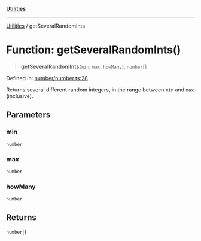 [**Utilities**](../README.md)

***

[Utilities](../README.md) / getSeveralRandomInts

# Function: getSeveralRandomInts()

> **getSeveralRandomInts**(`min`, `max`, `howMany`): `number`[]

Defined in: [number/number.ts:28](https://github.com/noobiept/utilities/blob/786efe35015e1a6c21914057e8b0d5fc10429d8e/source/number/number.ts#L28)

Returns several different random integers, in the range between `min` and `max` (inclusive).

## Parameters

### min

`number`

### max

`number`

### howMany

`number`

## Returns

`number`[]
